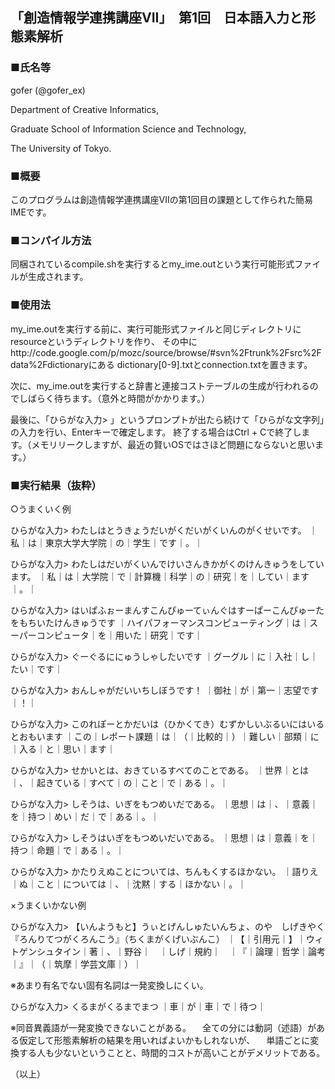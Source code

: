 <h2>「創造情報学連携講座VII」　第1回　日本語入力と形態素解析</h2>

<h3>■氏名等</h3>
gofer (@gofer_ex) <gofer.ex.studio@gmail.com>

  Department of Creative Informatics,
  
  Graduate School of Information Science and Technology,
  
  The University of Tokyo.

<h3>■概要</h3>
このプログラムは創造情報学連携講座VIIの第1回目の課題として作られた簡易IMEです。

<h3>■コンパイル方法</h3>
同梱されているcompile.shを実行するとmy_ime.outという実行可能形式ファイルが生成されます。

<h3>■使用法</h3>
my_ime.outを実行する前に、実行可能形式ファイルと同じディレクトリにresourceというディレクトリを作り、
その中にhttp://code.google.com/p/mozc/source/browse/#svn%2Ftrunk%2Fsrc%2Fdata%2Fdictionaryにある
dictionary[0-9].txtとconnection.txtを置きます。

次に、my_ime.outを実行すると辞書と連接コストテーブルの生成が行われるのでしばらく待ちます。（意外と時間がかかります。）

最後に、「ひらがな入力> 」というプロンプトが出たら続けて「ひらがな文字列」の入力を行い、Enterキーで確定します。
終了する場合はCtrl + Cで終了します。（メモリリークしますが、最近の賢いOSではさほど問題にならないと思います。）

<h3>■実行結果（抜粋）</h3>
○うまくいく例

ひらがな入力> わたしはとうきょうだいがくだいがくいんのがくせいです。
｜私｜は｜東京大学大学院｜の｜学生｜です｜。｜

ひらがな入力> わたしはだいがくいんでけいさんきかがくのけんきゅうをしています。
｜私｜は｜大学院｜で｜計算機｜科学｜の｜研究｜を｜してい｜ます｜。｜

ひらがな入力> はいぱふぉーまんすこんぴゅーてぃんぐはすーぱーこんぴゅーたをもちいたけんきゅうです
｜ハイパフォーマンスコンピューティング｜は｜スーパーコンピュータ｜を｜用いた｜研究｜です｜

ひらがな入力> ぐーぐるににゅうしゃしたいです
｜グーグル｜に｜入社｜し｜たい｜です｜

ひらがな入力> おんしゃがだいいちしぼうです！
｜御社｜が｜第一｜志望です｜！｜

ひらがな入力> このれぽーとかだいは（ひかくてき）むずかしいぶるいにはいるとおもいます
｜この｜レポート課題｜は｜（｜比較的｜）｜難しい｜部類｜に｜入る｜と｜思い｜ます｜

ひらがな入力> せかいとは、おきているすべてのことである。
｜世界｜とは｜、｜起きている｜すべて｜の｜こと｜で｜ある｜。｜

ひらがな入力> しそうは、いぎをもつめいだである。
｜思想｜は｜、｜意義｜を｜持つ｜めい｜だ｜で｜ある｜。｜

ひらがな入力> しそうはいぎをもつめいだいである。
｜思想｜は｜意義｜を｜持つ｜命題｜で｜ある｜。｜

ひらがな入力> かたりえぬことについては、ちんもくするほかない。
｜語りえ｜ぬ｜こと｜については｜、｜沈黙｜する｜ほかない｜。｜

×うまくいかない例

ひらがな入力> 【いんようもと】うぃとげんしゅたいんちょ、のや　しげきやく　『ろんりてつがくろんこう』（ちくまがくげいぶんこ）
｜【｜引用元｜】｜ウィトゲンシュタイン｜著｜、｜野谷｜　｜しげ｜規約｜　｜『｜論理｜哲学｜論考｜』｜（｜筑摩｜学芸文庫｜）｜

※あまり有名でない固有名詞は一発変換しにくい。

ひらがな入力> くるまがくるまでまつ
｜車｜が｜車｜で｜待つ｜

※同音異義語が一発変換できないことがある。
　全ての分には動詞（述語）がある仮定して形態素解析の結果を用いればよいかもしれないが、
　単語ごとに変換する人も少ないということと、時間的コストが高いことがデメリットである。

（以上）
